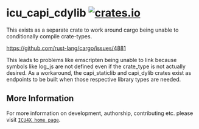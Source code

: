 # icu_capi_cdylib [![crates.io](https://img.shields.io/crates/v/icu_capi_cdylib)](https://crates.io/crates/icu_capi_cdylib)

This exists as a separate crate to work around
cargo being unable to conditionally compile crate-types.

https://github.com/rust-lang/cargo/issues/4881

This leads to problems like emscripten being unable to link
because symbols like log_js are not defined even if the crate_type
is not actually desired. As a workaround, the capi_staticlib and capi_dylib
crates exist as endpoints to be built when those respective library types are needed.

## More Information

For more information on development, authorship, contributing etc. please visit [`ICU4X home page`](https://github.com/unicode-org/icu4x).
